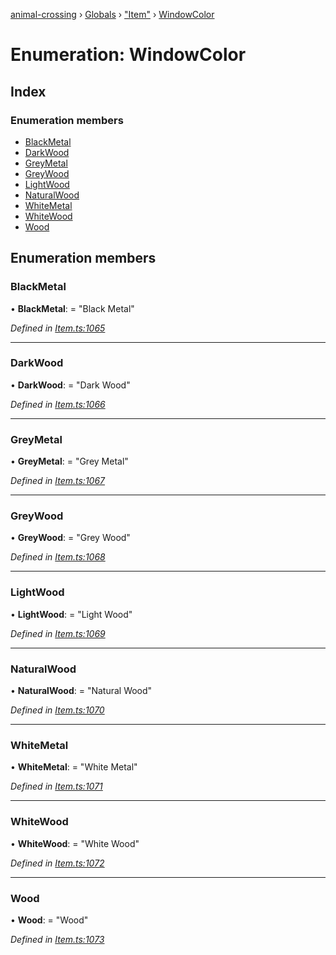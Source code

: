 [animal-crossing](../README.md) › [Globals](../globals.md) › ["Item"](../modules/_item_.md) › [WindowColor](_item_.windowcolor.md)

# Enumeration: WindowColor

## Index

### Enumeration members

* [BlackMetal](_item_.windowcolor.md#blackmetal)
* [DarkWood](_item_.windowcolor.md#darkwood)
* [GreyMetal](_item_.windowcolor.md#greymetal)
* [GreyWood](_item_.windowcolor.md#greywood)
* [LightWood](_item_.windowcolor.md#lightwood)
* [NaturalWood](_item_.windowcolor.md#naturalwood)
* [WhiteMetal](_item_.windowcolor.md#whitemetal)
* [WhiteWood](_item_.windowcolor.md#whitewood)
* [Wood](_item_.windowcolor.md#wood)

## Enumeration members

###  BlackMetal

• **BlackMetal**: = "Black Metal"

*Defined in [Item.ts:1065](https://github.com/Norviah/animal-crossing/blob/682361d/module/types/Item.ts#L1065)*

___

###  DarkWood

• **DarkWood**: = "Dark Wood"

*Defined in [Item.ts:1066](https://github.com/Norviah/animal-crossing/blob/682361d/module/types/Item.ts#L1066)*

___

###  GreyMetal

• **GreyMetal**: = "Grey Metal"

*Defined in [Item.ts:1067](https://github.com/Norviah/animal-crossing/blob/682361d/module/types/Item.ts#L1067)*

___

###  GreyWood

• **GreyWood**: = "Grey Wood"

*Defined in [Item.ts:1068](https://github.com/Norviah/animal-crossing/blob/682361d/module/types/Item.ts#L1068)*

___

###  LightWood

• **LightWood**: = "Light Wood"

*Defined in [Item.ts:1069](https://github.com/Norviah/animal-crossing/blob/682361d/module/types/Item.ts#L1069)*

___

###  NaturalWood

• **NaturalWood**: = "Natural Wood"

*Defined in [Item.ts:1070](https://github.com/Norviah/animal-crossing/blob/682361d/module/types/Item.ts#L1070)*

___

###  WhiteMetal

• **WhiteMetal**: = "White Metal"

*Defined in [Item.ts:1071](https://github.com/Norviah/animal-crossing/blob/682361d/module/types/Item.ts#L1071)*

___

###  WhiteWood

• **WhiteWood**: = "White Wood"

*Defined in [Item.ts:1072](https://github.com/Norviah/animal-crossing/blob/682361d/module/types/Item.ts#L1072)*

___

###  Wood

• **Wood**: = "Wood"

*Defined in [Item.ts:1073](https://github.com/Norviah/animal-crossing/blob/682361d/module/types/Item.ts#L1073)*
